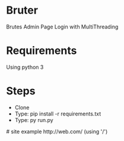 # Bruter
Brutes Admin Page Login with MultiThreading
# Requirements
Using python 3
# Steps
<ul>
  <li>Clone</li>
  <li>Type: pip install -r requirements.txt </li>
  <li>Type: py run.py</li>
</ul>
# site example
http://web.com/ (using '/')
